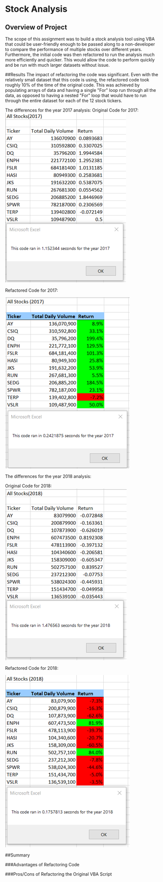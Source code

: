 # Stock Analysis

## Overview of Project
The scope of this assignment was to build a stock analysis tool using VBA that could be user-friendly enough to be passed along to a non-developer to compare the performance of multiple stocks over different years.  Furthermore, the initial code was then refactored to run the analysis much more efficiently and quicker.  This would allow the code to perform quickly and be run with much larger datasets without issue.

##Results
The impact of refactoring the code was significant.  Even with the relatively small dataset that this code is using, the refactored code took roughly 10% of the time of the original code.  This was achieved by populating arrays of data and having a single "For" loop run through all the data, as opposed to having a nested "For" loop that would have to run through the entire dataset for each of the 12 stock tickers.

The differences for the year 2017 analysis:
Original Code for 2017:
![Original Code for 2017](/Resources/VBA_Challenge_2017_Original_Code.png)

Refactored Code for 2017:

![Refactored Code for 2017](/Resources/VBA_Challenge_2017.png)

The differences for the year 2018 analysis:

Original Code for 2018:
![Original Code for 2018](/Resources/VBA_Challenge_2018_Original_Code.png)

Refactored Code for 2018:

![Refactored Code for 2018](/Resources/VBA_Challenge_2018.png)





##Summary

###Advantages of Refactoring Code

###Pros/Cons of Refactoring the Original VBA Script